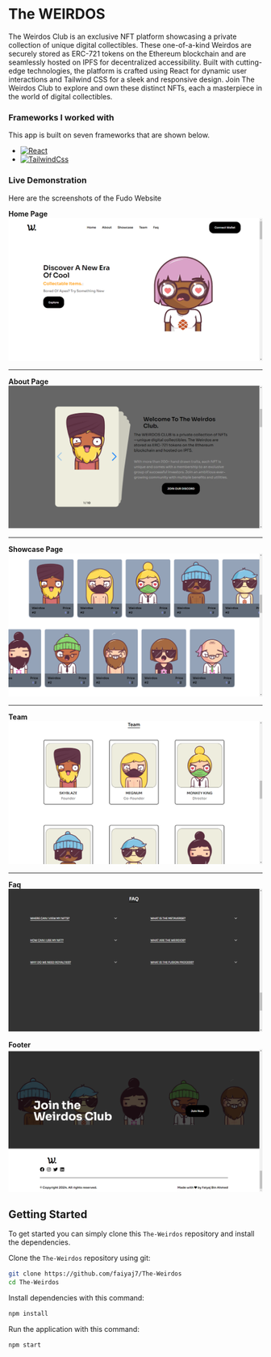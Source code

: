 # The WEIRDOS

The Weirdos Club is an exclusive NFT platform showcasing a private collection of unique digital collectibles. These one-of-a-kind Weirdos are securely stored as ERC-721 tokens on the Ethereum blockchain and are seamlessly hosted on IPFS for decentralized accessibility. Built with cutting-edge technologies, the platform is crafted using React for dynamic user interactions and Tailwind CSS for a sleek and responsive design. Join The Weirdos Club to explore and own these distinct NFTs, each a masterpiece in the world of digital collectibles.

### Frameworks I worked with

This app is built on seven frameworks that are shown below.

- [![React][React]][ReactUrl]
- [![TailwindCss][Tailwind]][TailwindUrl]

### Live Demonstration

<!-- Fudo is live here [Project](https://fudo-sepia.vercel.app/) -->

Here are the screenshots of the Fudo Website

**Home Page**
![Home Page](./src/assets/herobanner.png)

---

**About Page**
![Menu](./src/assets/about.png "Menu")

---

**Showcase Page**
![Item Detail](./src/assets/showcase.png)

---

**Team**
![Team](./src/assets/team.png "Team")

---

**Faq**
![Faq](./src/assets/faq.png "Faq")

**Footer**
![Footer](./src/assets/footer.png "Footer")

## Getting Started

To get started you can simply clone this `The-Weirdos` repository and install the dependencies.

Clone the `The-Weirdos` repository using git:

```bash
git clone https://github.com/faiyaj7/The-Weirdos
cd The-Weirdos
```

Install dependencies with this command:

```bash
npm install
```

Run the application with this command:

```bash
npm start
```

[React]: https://img.shields.io/badge/React-20232A?style=for-the-badge&logo=react&logoColor=61DAFB
[ReactUrl]: https://reactjs.org/
[Tailwind]: https://img.shields.io/badge/tailwindcss-%2338B2AC.svg?style=for-the-badge&logo=tailwind-css&logoColor=white
[TailwindUrl]: https://tailwindcss.com
